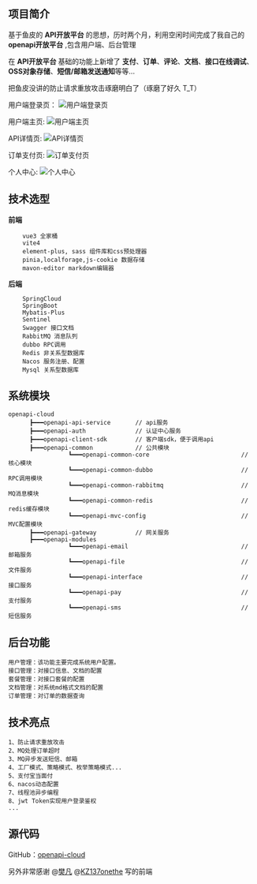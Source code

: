 ## 项目简介

基于鱼皮的 **API开放平台** 的思想，历时两个月，利用空闲时间完成了我自己的 **openapi开放平台** ,包含用户端、后台管理


在 **API开放平台** 基础的功能上新增了 **支付**、**订单**、**评论**、**文档**、**接口在线调试**、**OSS对象存储**、**短信/邮箱发送通知**等等...


把鱼皮没讲的防止请求重放攻击琢磨明白了（琢磨了好久 T_T）

用户端登录页：
![用户端登录页](https://zhangtianyou.oss-cn-chengdu.aliyuncs.com/openapi/%E7%94%A8%E6%88%B7%E7%AB%AF%E7%99%BB%E5%BD%95%E9%A1%B5.png)

用户端主页:
![用户端主页](https://zhangtianyou.oss-cn-chengdu.aliyuncs.com/openapi/%E7%94%A8%E6%88%B7%E7%AB%AF%E4%B8%BB%E9%A1%B5.png)

API详情页:
![API详情页](https://zhangtianyou.oss-cn-chengdu.aliyuncs.com/openapi/API%E8%AF%A6%E6%83%85%E9%A1%B5.png)

订单支付页:
![订单支付页](https://zhangtianyou.oss-cn-chengdu.aliyuncs.com/openapi/%E8%AE%A2%E5%8D%95%E6%94%AF%E4%BB%98%E9%A1%B5.png)

个人中心:
![个人中心](https://zhangtianyou.oss-cn-chengdu.aliyuncs.com/openapi/%E4%B8%AA%E4%BA%BA%E4%B8%AD%E5%BF%83.png)


## 技术选型

**前端**
~~~
    vue3 全家桶
    vite4
    element-plus, sass 组件库和css预处理器
    pinia,localforage,js-cookie 数据存储
    mavon-editor markdown编辑器
~~~
**后端**
~~~
    SpringCloud
    SpringBoot
    Mybatis-Plus
    Sentinel 
    Swagger 接口文档
    RabbitMQ 消息队列
    dubbo RPC调用
    Redis 非关系型数据库
    Nacos 服务注册、配置
    Mysql 关系型数据库
~~~

## 系统模块

~~~
openapi-cloud
      ┣━━━openapi-api-service       // api服务
      ┣━━━openapi-auth              // 认证中心服务
      ┣━━━openapi-client-sdk        // 客户端sdk，便于调用api
      ┣━━━openapi-common            // 公共模块
                 ┗━━━openapi-common-core                          //  核心模块
                 ┗━━━openapi-common-dubbo                         //  RPC调用模块
                 ┗━━━openapi-common-rabbitmq                      //   MQ消息模块
                 ┗━━━openapi-common-redis                         //   redis缓存模块
                 ┗━━━openapi-mvc-config                           //   MVC配置模块
      ┣━━━openapi-gateway           // 网关服务
      ┣━━━openapi-modules          
                 ┗━━━openapi-email                                //  邮箱服务
                 ┗━━━openapi-file                                 //  文件服务
                 ┗━━━openapi-interface                            //  接口服务
                 ┗━━━openapi-pay                                  //  支付服务
                 ┗━━━openapi-sms                                  //  短信服务
~~~

## 后台功能

~~~
用户管理：该功能主要完成系统用户配置。
接口管理：对接口信息、文档的配置
套餐管理：对接口套餐的配置
文档管理：对系统md格式文档的配置
订单管理：对订单的数据查询
~~~


## 技术亮点

~~~
1、防止请求重放攻击
2、MQ处理订单超时
3、MQ异步发送短信、邮箱
4、工厂模式、策略模式、枚举策略模式...
5、支付宝当面付
6、nacos动态配置
7、线程池异步编程
8、jwt Token实现用户登录鉴权
...
~~~


## 源代码

GitHub：[openapi-cloud](https://github.com/bluecat0419/openapi-cloud)

另外非常感谢 @[樊凡](https://gitee.com/fanxiao623)  @[KZ137onethe](https://github.com/KZ137onethe) 写的前端
